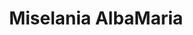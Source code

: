 ---
title: "Miselania AlbaMaria"
url: /barrio-la-belleza/miselania-albamaria/
shop: material de oficina
---